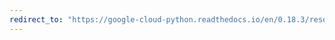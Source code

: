 ```yaml
---
redirect_to: "https://google-cloud-python.readthedocs.io/en/0.18.3/resource-manager-api.html"
---
```

